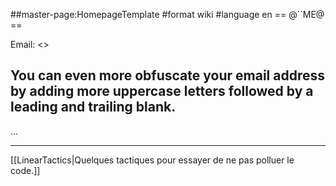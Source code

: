 ##master-page:HomepageTemplate
#format wiki
#language en
== @``ME@ ==

Email: <<cauger AT SPAMFREE lri DOT fr>>
## You can even more obfuscate your email address by adding more uppercase letters followed by a leading and trailing blank.

...

----

[[LinearTactics|Quelques tactiques pour essayer de ne pas polluer le code.]]
